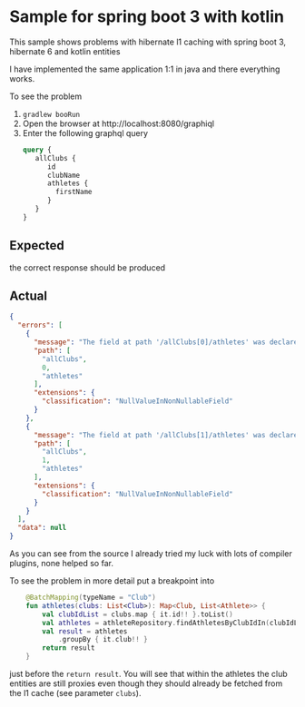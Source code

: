# Sample for spring boot 3 with kotlin

This sample shows problems with hibernate l1 caching
with spring boot 3, hibernate 6 and kotlin entities

I have implemented the same application 1:1 in java
and there everything works.

To see the problem

1. `gradlew booRun`
2. Open the browser at http://localhost:8080/graphiql
3. Enter the following graphql query
   ```graphql
   query {
      allClubs {
         id
         clubName
         athletes {
           firstName
         }
      }
   }
   ```


## Expected 
the correct response should be produced

## Actual

```json
{
  "errors": [
    {
      "message": "The field at path '/allClubs[0]/athletes' was declared as a non null type, but the code involved in retrieving data has wrongly returned a null value.  The graphql specification requires that the parent field be set to null, or if that is non nullable that it bubble up null to its parent and so on. The non-nullable type is '[Athlete!]' within parent type 'Club'",
      "path": [
        "allClubs",
        0,
        "athletes"
      ],
      "extensions": {
        "classification": "NullValueInNonNullableField"
      }
    },
    {
      "message": "The field at path '/allClubs[1]/athletes' was declared as a non null type, but the code involved in retrieving data has wrongly returned a null value.  The graphql specification requires that the parent field be set to null, or if that is non nullable that it bubble up null to its parent and so on. The non-nullable type is '[Athlete!]' within parent type 'Club'",
      "path": [
        "allClubs",
        1,
        "athletes"
      ],
      "extensions": {
        "classification": "NullValueInNonNullableField"
      }
    }
  ],
  "data": null
}
```

As you can see from the source I already tried my luck with
lots of compiler plugins, none helped so far.

To see the problem in more detail put a breakpoint into 
```kotlin
    @BatchMapping(typeName = "Club")
    fun athletes(clubs: List<Club>): Map<Club, List<Athlete>> {
        val clubIdList = clubs.map { it.id!! }.toList()
        val athletes = athleteRepository.findAthletesByClubIdIn(clubIdList)
        val result = athletes
            .groupBy { it.club!! }
        return result
    }
```

just before the `return result`. You will see that within the athletes the club entities are
still proxies even though they should already be fetched from the l1 cache (see parameter `clubs`).
